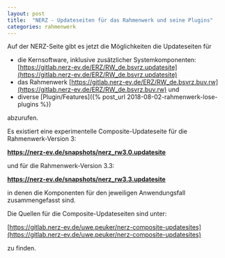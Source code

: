```yaml
---
layout: post
title:  "NERZ - Updateseiten für das Rahmenwerk und seine Plugins"
categories: rahmenwerk
---
```


Auf der NERZ-Seite gibt es jetzt die Möglichkeiten die Updateseiten für

- die Kernsoftware, inklusive zusätzlicher Systemkomponenten:
  [https://gitlab.nerz-ev.de/ERZ/RW_de.bsvrz.updatesite](https://gitlab.nerz-ev.de/ERZ/RW_de.bsvrz.updatesite)
- das Rahmenwerk [https://gitlab.nerz-ev.de/ERZ/RW_de.bsvrz.buv.rw](https://gitlab.nerz-ev.de/ERZ/RW_de.bsvrz.buv.rw) und
- diverse [Plugin/Features]({% post_url 2018-08-02-rahmenwerk-lose-plugins %})

abzurufen.

Es existiert eine experimentelle Composite-Updateseite für die Rahmenwerk-Version 3:

**https://nerz-ev.de/snapshots/nerz_rw3.0.updatesite**

und für die Rahmenwerk-Version 3.3:

**https://nerz-ev.de/snapshots/nerz_rw3.3.updatesite**

in denen die Komponenten für den jeweiligen Anwendungsfall zusammengefasst sind.

Die Quellen für die Composite-Updateseiten sind unter:

[https://gitlab.nerz-ev.de/uwe.peuker/nerz-composite-updatesites](https://gitlab.nerz-ev.de/uwe.peuker/nerz-composite-updatesites)

zu finden.

